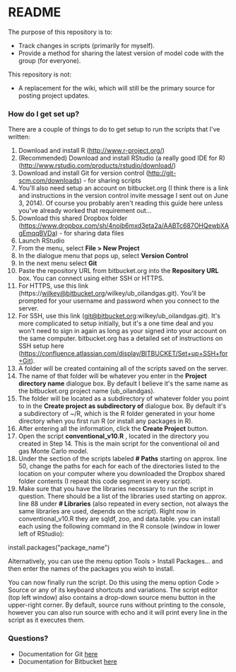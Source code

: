 # README #

The purpose of this repository is to:

* Track changes in scripts (primarily for myself).
* Provide a method for sharing the latest version of model code with the group (for everyone).

This repository is not:

* A replacement for the wiki, which will still be the primary source for posting project updates.

### How do I get set up? ###

There are a couple of things to do to get setup to run the scripts that I've written:

1. Download and install R (http://www.r-project.org/)
2. (Recommended) Download and install RStudio (a really good IDE for R) (http://www.rstudio.com/products/rstudio/download/)
3. Download and install Git for version control (http://git-scm.com/downloads) - for sharing scripts
3. You'll also need setup an account on bitbucket.org (I think there is a link and instructions in the version control invite message I sent out on June 3, 2014). Of course you probably aren't reading this guide here unless you've already worked that requirement out...
4. Download this shared Dropbox folder (https://www.dropbox.com/sh/4noib6mxd3eta2a/AABTc687OHQewbXAgEmqqBVDa) - for sharing data files
5. Launch RStudio
6. From the menu, select **File > New Project**
7. In the dialogue menu that pops up, select **Version Control**
8. In the next menu select **Git**
9. Paste the repository URL from bitbucket.org into the **Repository URL** box. You can connect using either SSH or HTTPS.
10. For HTTPS, use this link (https://wilkey@bitbucket.org/wilkey/ub_oilandgas.git). You'll be prompted for your username and password when you connect to the server.
11. For SSH, use this link (git@bitbucket.org:wilkey/ub_oilandgas.git). It's more complicated to setup initially, but it's a one time deal and you won't need to sign in again as long as your signed into your account on the same computer. bitbucket.org has a detailed set of instructions on SSH setup here (https://confluence.atlassian.com/display/BITBUCKET/Set+up+SSH+for+Git).
12. A folder will be created containing all of the scripts saved on the server.
13. The name of that folder will be whatever you enter in the **Project directory name** dialogue box. By default I believe it's the same name as the bitbucket.org project name (ub_oilandgas).
14. The folder will be located as a subdirectory of whatever folder you point to in the **Create project as subdirectory of** dialogue box. By default it's a subdirectory of ~/R, which is the R folder generated in your home directory when you first run R (or install any packages in R).
15. After entering all the information, click the **Create Project** button.
16. Open the script **conventional_v10.R** , located in the directory you created in Step 14. This is the main script for the conventional oil and gas Monte Carlo model.
17. Under the section of the scripts labeled **# Paths** starting on approx. line 50, change the paths for each for each of the directories listed to the location on your computer where you downloaded the Dropbox shared folder contents (I repeat this code segment in every script).
18. Make sure that you have the libraries necessary to run the script in question. There should be a list of the libraries used starting on approx. line 88 under **# Libraries** (also repeated in every section, not always the same libraries are used, depends on the script). Right now in conventional_v10.R they are sqldf, zoo, and data.table. you can install each using the following command in the R console (window in lower left of RStudio):

install.packages("package_name")

Alternatively, you can use the menu option Tools > Install Packages... and then enter the names of the packages you wish to install.

You can now finally run the script. Do this using the menu option Code > Source or any of its keyboard shortcuts and variations. The script editor (top left window) also contains a drop-down source menu button in the upper-right corner. By default, source runs without printing to the console, however you can also run source with echo and it will print every line in the script as it executes them.

### Questions? ###

* Documentation for Git [here](http://git-scm.com/doc)
* Documentation for Bitbucket [here](https://confluence.atlassian.com/x/bgozDQ)